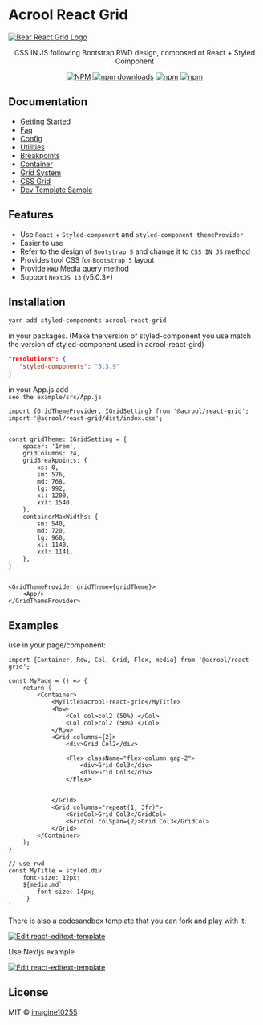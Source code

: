 # Acrool React Grid

<a href="https://acrool-react-grid.pages.dev/" title="Bear React Grid - CSS IN JS following Bootstrap RWD design, composed of React + Styled Component">
    <img src="https://bear-react-grid.pages.dev/img/banner.webp" alt="Bear React Grid Logo" />
</a>

<p align="center">
    CSS IN JS following Bootstrap RWD design, composed of React + Styled Component
</p>

<div align="center">

[![NPM](https://img.shields.io/npm/v/%40acrool%2Freact-grid.svg?style=for-the-badge)](https://www.npmjs.com/package/%40acrool%2Freact-grid)
[![npm downloads](https://img.shields.io/npm/dm/%40acrool%2Freact-grid.svg?style=for-the-badge)](https://www.npmjs.com/package/%40acrool%2Freact-grid)
[![npm](https://img.shields.io/npm/dt/%40acrool%2Freact-grid.svg?style=for-the-badge)](https://www.npmjs.com/package/%40acrool%2Freact-grid)
[![npm](https://img.shields.io/npm/l/%40acrool%2Freact-grid?style=for-the-badge)](https://github.com/imagine10255/%40acrool%2Freact-grid/blob/main/LICENSE)

</div>

## Documentation

- [Getting Started](https://acrool-react-grid.pages.dev/docs/getting-started)
- [Faq](https://acrool-react-grid.pages.dev/docs/category/faqs)
- [Config](https://acrool-react-grid.pages.dev/docs/config)
- [Utilities](https://acrool-react-grid.pages.dev/docs/utilities)
- [Breakpoints](https://acrool-react-grid.pages.dev/docs/breakpoints)
- [Container](https://acrool-react-grid.pages.dev/docs/container)
- [Grid System](https://acrool-react-grid.pages.dev/docs/category/grid-system)
- [CSS Grid](https://acrool-react-grid.pages.dev/docs/category/css-grid)
- [Dev Template Sample](https://github.com/acrool/acrool-react-grid-template)

## Features

- Use `React` + `Styled-component` and `styled-component themeProvider`
- Easier to use
- Refer to the design of `Bootstrap 5` and change it to `CSS IN JS` method
- Provides tool CSS for `Bootstrap 5` layout
- Provide `RWD` Media query method
- Support `NextJS 13` (v5.0.3+)

## Installation

```bash
yarn add styled-components acrool-react-grid
```

in your packages. (Make the version of styled-component you use match the version of styled-component used in acrool-react-gird)

```json
"resolutions": {
   "styled-components": "5.3.9"
}
```


in your App.js add  
`see the example/src/App.js`

```tsx
import {GridThemeProvider, IGridSetting} from '@acrool/react-grid';
import '@acrool/react-grid/dist/index.css';


const gridTheme: IGridSetting = {
    spacer: '1rem',
    gridColumns: 24,
    gridBreakpoints: {
        xs: 0,
        sm: 576,
        md: 768,
        lg: 992,
        xl: 1200,
        xxl: 1540,
    },
    containerMaxWidths: {
        sm: 540,
        md: 720,
        lg: 960,
        xl: 1140,
        xxl: 1141,
    },
}


<GridThemeProvider gridTheme={gridTheme}>
    <App/>
</GridThemeProvider>
```

## Examples

use in your page/component:
```tsx
import {Container, Row, Col, Grid, Flex, media} from '@acrool/react-grid';

const MyPage = () => {
    return (
        <Container>
            <MyTitle>acrool-react-grid</MyTitle>
            <Row>
                <Col col>col2 (50%) </Col>
                <Col col>col2 (50%) </Col>
            </Row>
            <Grid columns={2}>
                <div>Grid Col2</div>
                
                <Flex className="flex-column gap-2">
                    <div>Grid Col3</div>
                    <div>Grid Col3</div>
                </Flex>
                
                
            </Grid>
            <Grid columns="repeat(1, 3fr)">
                <GridCol>Grid Col3</GridCol>
                <GridCol colSpan={2}>Grid Col3</GridCol>
            </Grid>
        </Container>
    );
}

// use rwd
const MyTitle = styled.div`
    font-size: 12px;
    ${media.md`
        font-size: 14px;
    `}
`

```

There is also a codesandbox template that you can fork and play with it:

[![Edit react-editext-template](https://codesandbox.io/static/img/play-codesandbox.svg)](https://codesandbox.io/s/acrool-react-grid-lqsn6)

Use Nextjs example


[![Edit react-editext-template](https://codesandbox.io/static/img/play-codesandbox.svg)](https://codesandbox.io/p/github/imagine10255/bear-react-grid-nextjs/main)



## License

MIT © [imagine10255](https://github.com/imagine10255)

